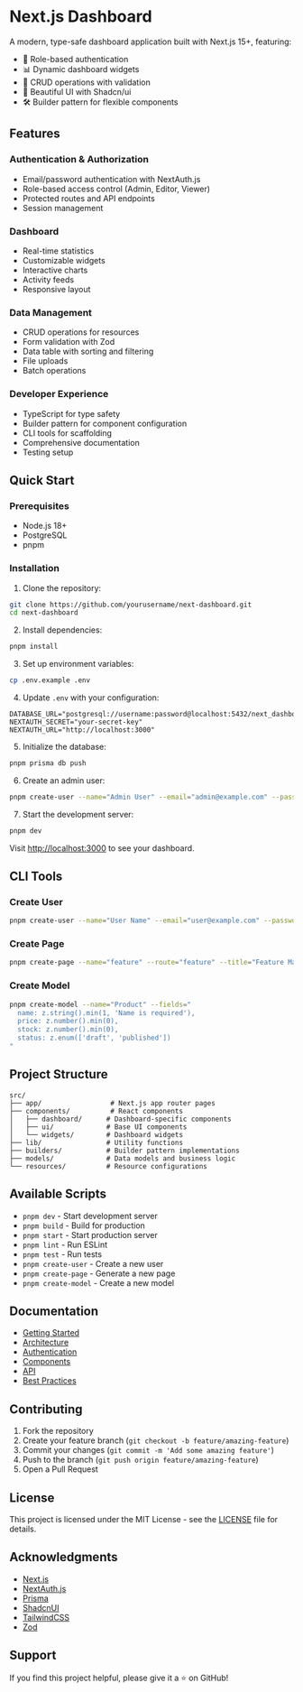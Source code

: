 # Next.js Dashboard

A modern, type-safe dashboard application built with Next.js 15+, featuring:
- 🔐 Role-based authentication
- 📊 Dynamic dashboard widgets
- 📝 CRUD operations with validation
- 🎨 Beautiful UI with Shadcn/ui
- 🛠️ Builder pattern for flexible components

## Features

### Authentication & Authorization
- Email/password authentication with NextAuth.js
- Role-based access control (Admin, Editor, Viewer)
- Protected routes and API endpoints
- Session management

### Dashboard
- Real-time statistics
- Customizable widgets
- Interactive charts
- Activity feeds
- Responsive layout

### Data Management
- CRUD operations for resources
- Form validation with Zod
- Data table with sorting and filtering
- File uploads
- Batch operations

### Developer Experience
- TypeScript for type safety
- Builder pattern for component configuration
- CLI tools for scaffolding
- Comprehensive documentation
- Testing setup

## Quick Start

### Prerequisites
- Node.js 18+
- PostgreSQL
- pnpm

### Installation

1. Clone the repository:
```bash
git clone https://github.com/yourusername/next-dashboard.git
cd next-dashboard
```

2. Install dependencies:
```bash
pnpm install
```

3. Set up environment variables:
```bash
cp .env.example .env
```

4. Update `.env` with your configuration:
```env
DATABASE_URL="postgresql://username:password@localhost:5432/next_dashboard"
NEXTAUTH_SECRET="your-secret-key"
NEXTAUTH_URL="http://localhost:3000"
```

5. Initialize the database:
```bash
pnpm prisma db push
```

6. Create an admin user:
```bash
pnpm create-user --name="Admin User" --email="admin@example.com" --password="admin123" --role="ADMIN"
```

7. Start the development server:
```bash
pnpm dev
```

Visit [http://localhost:3000](http://localhost:3000) to see your dashboard.

## CLI Tools

### Create User
```bash
pnpm create-user --name="User Name" --email="user@example.com" --password="password" --role="ROLE"
```

### Create Page
```bash
pnpm create-page --name="feature" --route="feature" --title="Feature Management"
```

### Create Model
```bash
pnpm create-model --name="Product" --fields="
  name: z.string().min(1, 'Name is required'),
  price: z.number().min(0),
  stock: z.number().min(0),
  status: z.enum(['draft', 'published'])
"
```

## Project Structure

```
src/
├── app/                 # Next.js app router pages
├── components/          # React components
│   ├── dashboard/      # Dashboard-specific components
│   ├── ui/             # Base UI components
│   └── widgets/        # Dashboard widgets
├── lib/                # Utility functions
├── builders/           # Builder pattern implementations
├── models/             # Data models and business logic
└── resources/          # Resource configurations
```

## Available Scripts

- `pnpm dev` - Start development server
- `pnpm build` - Build for production
- `pnpm start` - Start production server
- `pnpm lint` - Run ESLint
- `pnpm test` - Run tests
- `pnpm create-user` - Create a new user
- `pnpm create-page` - Generate a new page
- `pnpm create-model` - Create a new model

## Documentation

- [Getting Started](docs/GUIDE.md#getting-started)
- [Architecture](docs/GUIDE.md#architecture)
- [Authentication](docs/GUIDE.md#authentication)
- [Components](docs/GUIDE.md#components)
- [API](docs/GUIDE.md#api)
- [Best Practices](docs/GUIDE.md#best-practices)

## Contributing

1. Fork the repository
2. Create your feature branch (`git checkout -b feature/amazing-feature`)
3. Commit your changes (`git commit -m 'Add some amazing feature'`)
4. Push to the branch (`git push origin feature/amazing-feature`)
5. Open a Pull Request

## License

This project is licensed under the MIT License - see the [LICENSE](LICENSE) file for details.

## Acknowledgments

- [Next.js](https://nextjs.org/)
- [NextAuth.js](https://next-auth.js.org/)
- [Prisma](https://www.prisma.io/)
- [ShadcnUI](https://ui.shadcn.com/)
- [TailwindCSS](https://tailwindcss.com/)
- [Zod](https://zod.dev/)

## Support

If you find this project helpful, please give it a ⭐️ on GitHub!
